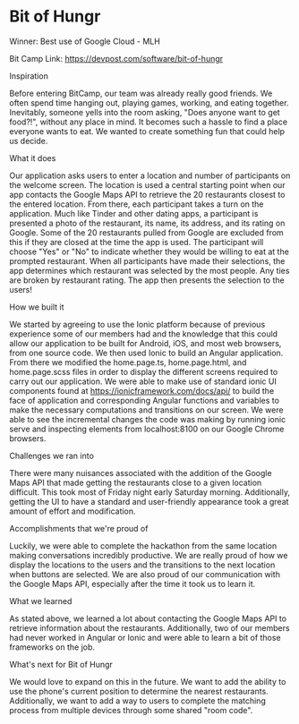 # Bit of Hungr

Winner: Best use of Google Cloud - MLH

Bit Camp Link: https://devpost.com/software/bit-of-hungr

Inspiration

Before entering BitCamp, our team was already really good friends. We often spend time hanging out, playing games, working, and eating together. Inevitably, someone yells into the room asking, "Does anyone want to get food?!", without any place in mind. It becomes such a hassle to find a place everyone wants to eat. We wanted to create something fun that could help us decide.

What it does

Our application asks users to enter a location and number of participants on the welcome screen. The location is used a central starting point when our app contacts the Google Maps API to retrieve the 20 restaurants closest to the entered location. From there, each participant takes a turn on the application. Much like Tinder and other dating apps, a participant is presented a photo of the restaurant, its name, its address, and its rating on Google. Some of the 20 restaurants pulled from Google are excluded from this if they are closed at the time the app is used. The participant will choose "Yes" or "No" to indicate whether they would be willing to eat at the prompted restaurant. When all participants have made their selections, the app determines which restaurant was selected by the most people. Any ties are broken by restaurant rating. The app then presents the selection to the users!

How we built it

We started by agreeing to use the Ionic platform because of previous experience some of our members had and the knowledge that this could allow our application to be built for Android, iOS, and most web browsers, from one source code. We then used Ionic to build an Angular application. From there we modified the home.page.ts, home.page.html, and home.page.scss files in order to display the different screens required to carry out our application. We were able to make use of standard ionic UI components found at https://ionicframework.com/docs/api/ to build the face of application and corresponding Angular functions and variables to make the necessary computations and transitions on our screen. We were able to see the incremental changes the code was making by running ionic serve and inspecting elements from localhost:8100 on our Google Chrome browsers.

Challenges we ran into

There were many nuisances associated with the addition of the Google Maps API that made getting the restaurants close to a given location difficult. This took most of Friday night early Saturday morning. Additionally, getting the UI to have a standard and user-friendly appearance took a great amount of effort and modification.

Accomplishments that we're proud of

Luckily, we were able to complete the hackathon from the same location making conversations incredibly productive. We are really proud of how we display the locations to the users and the transitions to the next location when buttons are selected. We are also proud of our communication with the Google Maps API, especially after the time it took us to learn it.

What we learned

As stated above, we learned a lot about contacting the Google Maps API to retrieve information about the restaurants. Additionally, two of our members had never worked in Angular or Ionic and were able to learn a bit of those frameworks on the job.

What's next for Bit of Hungr

We would love to expand on this in the future. We want to add the ability to use the phone's current position to determine the nearest restaurants. Additionally, we want to add a way to users to complete the matching process from multiple devices through some shared "room code".
